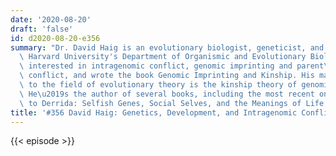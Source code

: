 ```yaml
---
date: '2020-08-20'
draft: 'false'
id: d2020-08-20-e356
summary: "Dr. David Haig is an evolutionary biologist, geneticist, and professor in\
  \ Harvard University's Department of Organismic and Evolutionary Biology. He is\
  \ interested in intragenomic conflict, genomic imprinting and parent\u2013offspring\
  \ conflict, and wrote the book Genomic Imprinting and Kinship. His major contribution\
  \ to the field of evolutionary theory is the kinship theory of genomic imprinting.\
  \ He\u2019s the author of several books, including the most recent one, From Darwin\
  \ to Derrida: Selfish Genes, Social Selves, and the Meanings of Life."
title: '#356 David Haig: Genetics, Development, and Intragenomic Conflict'
---
```

{{< episode >}}
